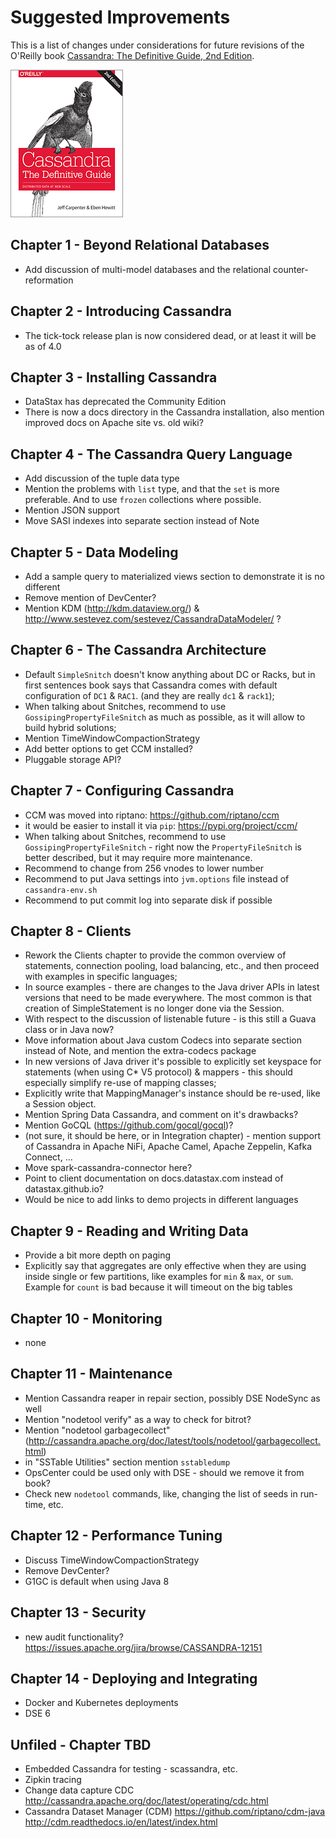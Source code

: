 # Suggested Improvements
This is a list of changes under considerations for future revisions of the O'Reilly book [Cassandra: The Definitive Guide, 2nd Edition](http://shop.oreilly.com/product/0636920043041.do).

![Book Cover](cassandra-tdg.jpg)


## Chapter 1 - Beyond Relational Databases
- Add discussion of multi-model databases and the relational counter-reformation

## Chapter 2 - Introducing Cassandra
- The tick-tock release plan is now considered dead, or at least it will be as of 4.0

## Chapter 3 - Installing Cassandra
- DataStax has deprecated the Community Edition
- There is now a docs directory in the Cassandra installation, also mention improved docs on Apache site vs. old wiki?

## Chapter 4 - The Cassandra Query Language
- Add discussion of the tuple data type
- Mention the problems with `list` type, and that the `set` is more preferable. And to use
  `frozen` collections where possible.
- Mention JSON support
- Move SASI indexes into separate section instead of Note

## Chapter 5 - Data Modeling
- Add a sample query to materialized views section to demonstrate it is no different
- Remove mention of DevCenter?
- Mention KDM (http://kdm.dataview.org/) & http://www.sestevez.com/sestevez/CassandraDataModeler/ ?

## Chapter 6 - The Cassandra Architecture
- Default `SimpleSnitch` doesn't know anything about DC or Racks, but in first sentences
  book says that Cassandra comes with default configuration of `DC1` & `RAC1`. (and they
  are really `dc1` & `rack1`);
- When talking about Snitches, recommend to use `GossipingPropertyFileSnitch` as much as
  possible, as it will allow to build hybrid solutions;
- Mention TimeWindowCompactionStrategy
- Add better options to get CCM installed?
- Pluggable storage API?

## Chapter 7 - Configuring Cassandra
- CCM was moved into riptano: https://github.com/riptano/ccm
- it would be easier to install it via `pip`: https://pypi.org/project/ccm/
- When talking about Snitches, recommend to use `GossipingPropertyFileSnitch` - 
  right now the `PropertyFileSnitch` is better described, but it may require more
  maintenance.
- Recommend to change from 256 vnodes to lower number
- Recommend to put Java settings into `jvm.options` file instead of `cassandra-env.sh`
- Recommend to put commit log into separate disk if possible

## Chapter 8 - Clients
- Rework the Clients chapter to provide the common overview of statements, connection
  pooling, load balancing, etc., and then proceed with examples in specific languages;
- In source examples - there are changes to the Java driver APIs in latest versions that need to be made everywhere. 
The most common is that creation of SimpleStatement is no longer done via the Session.
- With respect to the discussion of listenable future - is this still a Guava class or in Java now?
- Move information about Java custom Codecs into separate section instead of Note, and
  mention the extra-codecs package
- In new versions of Java driver it's possible to explicitly set keyspace for statements
  (when using C* V5 protocol) & mappers - this should especially simplify re-use of mapping classes;
- Explicitly write that MappingManager's instance should be re-used, like a Session object.
- Mention Spring Data Cassandra, and comment on it's drawbacks?
- Mention GoCQL (https://github.com/gocql/gocql)?
- (not sure, it should be here, or in Integration chapter) - mention support of Cassandra
  in Apache NiFi, Apache Camel, Apache Zeppelin, Kafka Connect, ...
- Move spark-cassandra-connector here?
- Point to client documentation on docs.datastax.com instead of datastax.github.io?
- Would be nice to add links to demo projects in different languages

## Chapter 9 - Reading and Writing Data
- Provide a bit more depth on paging
- Explicitly say that aggregates are only effective when they are using inside single or
  few partitions, like examples for `min` & `max`, or `sum`. Example for `count` is bad
  because it will timeout on the big tables

## Chapter 10 - Monitoring
- none

## Chapter 11 - Maintenance
- Mention Cassandra reaper in repair section, possibly DSE NodeSync as well
- Mention "nodetool verify" as a way to check for bitrot?
- Mention "nodetool garbagecollect"
  (http://cassandra.apache.org/doc/latest/tools/nodetool/garbagecollect.html)
- in "SSTable Utilities" section mention `sstabledump`
- OpsCenter could be used only with DSE - should we remove it from book?
- Check new `nodetool` commands, like, changing the list of seeds in run-time, etc.

## Chapter 12 - Performance Tuning
- Discuss TimeWindowCompactionStrategy
- Remove DevCenter?
- G1GC is default when using Java 8

## Chapter 13 - Security
- new audit functionality? https://issues.apache.org/jira/browse/CASSANDRA-12151

## Chapter 14 - Deploying and Integrating
- Docker and Kubernetes deployments
- DSE 6

## Unfiled - Chapter TBD
- Embedded Cassandra for testing - scassandra, etc.
- Zipkin tracing
- Change data capture CDC 
http://cassandra.apache.org/doc/latest/operating/cdc.html
- Cassandra Dataset Manager (CDM)
https://github.com/riptano/cdm-java
http://cdm.readthedocs.io/en/latest/index.html
